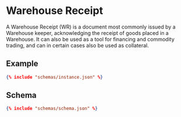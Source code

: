# Warehouse Receipt
A Warehouse Receipt (WR) is a document most commonly issued by a Warehouse keeper, acknowledging the receipt of goods placed in a Warehouse. It can also be used as a tool for financing and commodity trading, and can in certain cases also be used as collateral.

## Example
```json
{% include "schemas/instance.json" %}
```

## Schema
```json
{% include "schemas/schema.json" %}
```
